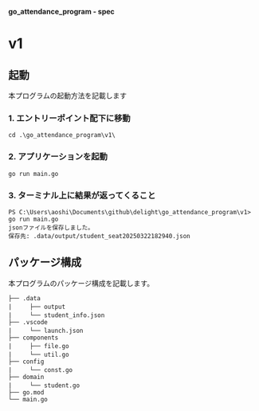 **go_attendance_program - spec**

# v1

## 起動
本プログラムの起動方法を記載します

### 1. エントリーポイント配下に移動
```
cd .\go_attendance_program\v1\
```
### 2. アプリケーションを起動
```
go run main.go
```
### 3. ターミナル上に結果が返ってくること
```
PS C:\Users\aoshi\Documents\github\delight\go_attendance_program\v1> go run main.go
jsonファイルを保存しました。
保存先: .data/output/student_seat20250322182940.json
```

## パッケージ構成
本プログラムのパッケージ構成を記載します。

```
├── .data
|　　　├── output
|　　　└── student_info.json
├── .vscode
|　　　└── launch.json
├── components
|　　　├── file.go
|　　　└── util.go
├── config
|　　　└── const.go
├── domain
|　　　└── student.go
├── go.mod
└── main.go
```
